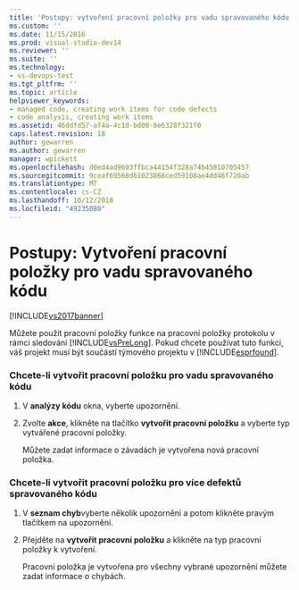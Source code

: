 ```yaml
---
title: 'Postupy: vytvoření pracovní položky pro vadu spravovaného kódu | Dokumentace Microsoftu'
ms.custom: ''
ms.date: 11/15/2016
ms.prod: visual-studio-dev14
ms.reviewer: ''
ms.suite: ''
ms.technology:
- vs-devops-test
ms.tgt_pltfrm: ''
ms.topic: article
helpviewer_keywords:
- managed code, creating work items for code defects
- code analysis, creating work items
ms.assetid: 46ddfd57-af4a-4c1d-bd00-8e6328f321f0
caps.latest.revision: 18
author: gewarren
ms.author: gewarren
manager: wpickett
ms.openlocfilehash: d0ed4ad9693ffbca44154f328a74b45810705457
ms.sourcegitcommit: 9ceaf69568d61023868ced59108ae4dd46f720ab
ms.translationtype: MT
ms.contentlocale: cs-CZ
ms.lasthandoff: 10/12/2018
ms.locfileid: "49235080"
---
```

# <a name="how-to-create-a-work-item-for-a-managed-code-defect"></a>Postupy: Vytvoření pracovní položky pro vadu spravovaného kódu
[!INCLUDE[vs2017banner](../includes/vs2017banner.md)]

Můžete použít pracovní položky funkce na pracovní položky protokolu v rámci sledování [!INCLUDE[vsPreLong](../includes/vsprelong-md.md)]. Pokud chcete používat tuto funkci, váš projekt musí být součástí týmového projektu v [!INCLUDE[esprfound](../includes/esprfound-md.md)].  
  
### <a name="to-create-a-work-item-for-managed-code-defect"></a>Chcete-li vytvořit pracovní položku pro vadu spravovaného kódu  
  
1.  V **analýzy kódu** okna, vyberte upozornění.  
  
2.  Zvolte **akce**, klikněte na tlačítko **vytvořit pracovní položku** a vyberte typ vytvářené pracovní položky.  
  
     Můžete zadat informace o závadách je vytvořena nová pracovní položka.  
  
### <a name="to-create-a-work-item-for-multiple-managed-code-defects"></a>Chcete-li vytvořit pracovní položku pro více defektů spravovaného kódu  
  
1.  V **seznam chyb**vyberte několik upozornění a potom klikněte pravým tlačítkem na upozornění.  
  
2.  Přejděte na **vytvořit pracovní položku** a klikněte na typ pracovní položky k vytvoření.  
  
     Pracovní položka je vytvořena pro všechny vybrané upozornění můžete zadat informace o chybách.



